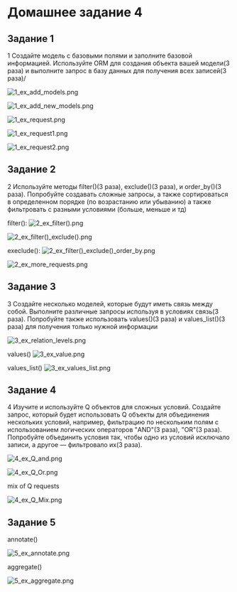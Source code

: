 # Домашнее задание 4

## Задание 1

1 Создайте модель с базовыми полями и заполните базовой информацией.
Используйте ORM для создания объекта вашей модели(3 раза) и выполните
запрос в базу данных для получения всех записей(3 раза)/

![1_ex_add_models.png](Screenshots%2F1_ex_add_models.png)

![1_ex_add_new_models.png](Screenshots%2F1_ex_add_new_models.png)

![1_ex_request.png](Screenshots%2F1_ex_request.png)

![1_ex_request1.png](Screenshots%2F1_ex_request1.png)

![1_ex_request2.png](Screenshots%2F1_ex_request2.png)


## Задание 2

2 Используйте методы filter()(3 раза), exclude()(3 раза), и order_by()(3 раза).
Попробуйте создавать сложные запросы, а также сортироваться в определенном
порядке (по возрастанию или убыванию) а также фильтровать с разными
условиями (больше, меньше и тд)

filter():
![2_ex_filter().png](Screenshots%2F2_ex_filter%28%29.png)

![2_ex_filter()_exclude().png](Screenshots%2F2_ex_filter%28%29_exclude%28%29.png)

execlude():
![2_ex_filter()_exclude()_order_by.png](Screenshots%2F2_ex_filter%28%29_exclude%28%29_order_by.png)

![2_ex_more_requests.png](Screenshots%2F2_ex_more_requests.png)

## Задание 3

3 Создайте несколько моделей, которые будут иметь связь между собой.
Выполните различные запросы используя в условиях связь(3 раза). Попробуйте
также использовать values()(3 раза) и values_list()(3 раза) для получения только
нужной информации

![3_ex_relation_levels.png](Screenshots%2F3_ex_relation_levels.png)

values()
![3_ex_value.png](Screenshots%2F3_ex_value.png)

values_list()
![3_ex_values_list.png](Screenshots%2F3_ex_values_list.png)

## Задание 4

4 Изучите и используйте Q объектов для сложных условий. Создайте запрос,
который будет использовать Q объекты для объединения нескольких условий,
например, фильтрацию по нескольким полям с использованием логических
операторов "AND"(3 раза), "OR"(3 раза). Попробуйте объединить условия так,
чтобы одно из условий исключало записи, а другое — фильтровало их(3 раза).

![4_ex_Q_and.png](Screenshots%2F4_ex_Q_and.png)

![4_ex_Q_Or.png](Screenshots%2F4_ex_Q_Or.png)

mix of Q requests

![4_ex_Q_Mix.png](Screenshots%2F4_ex_Q_Mix.png)


## Задание 5

annotate()

![5_ex_annotate.png](Screenshots%2F5_ex_annotate.png)

aggregate()

![5_ex_aggregate.png](Screenshots%2F5_ex_aggregate.png)